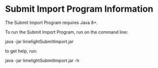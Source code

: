 # Submit Import Program Information #


The Submit Import Program requires Java 8+.

To run the Submit Import Program, run on the command line:

java -jar limelightSubmitImport.jar

to get help, run:

java -jar limelightSubmitImport.jar -h
